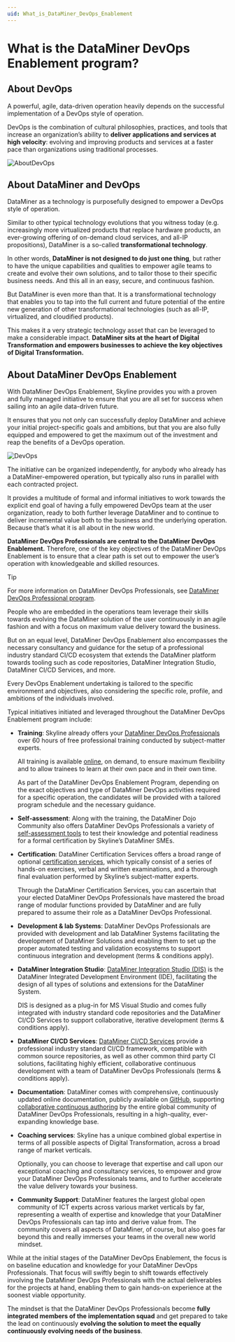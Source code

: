 ```yaml
---
uid: What_is_DataMiner_DevOps_Enablement
---
```


# What is the DataMiner DevOps Enablement program?

## About DevOps

A powerful, agile, data-driven operation heavily depends on the successful implementation of a DevOps style of operation.

DevOps is the combination of cultural philosophies, practices, and tools that increase an organization’s ability to **deliver applications and services at high velocity**: evolving and improving products and services at a faster pace than organizations using traditional processes.

![AboutDevOps](~/dataminer-overview/images/About_DevOps.png)

## About DataMiner and DevOps

DataMiner as a technology is purposefully designed to empower a DevOps style of operation.

Similar to other typical technology evolutions that you witness today (e.g. increasingly more virtualized products that replace hardware products, an ever-growing offering of on-demand cloud services, and all-IP propositions), DataMiner is a so-called **transformational technology**.

In other words, **DataMiner is not designed to do just one thing**, but rather to have the unique capabilities and qualities to empower agile teams to create and evolve their own solutions, and to tailor those to their specific business needs. And this all in an easy, secure, and continuous fashion.

But DataMiner is even more than that. It is a transformational technology that enables you to tap into the full current and future potential of the entire new generation of other transformational technologies (such as all-IP, virtualized, and cloudified products).

This makes it a very strategic technology asset that can be leveraged to make a considerable impact. **DataMiner sits at the heart of Digital Transformation and empowers businesses to achieve the key objectives of Digital Transformation.**

## About DataMiner DevOps Enablement

With DataMiner DevOps Enablement, Skyline provides you with a proven and fully managed initiative to ensure that you are all set for success when sailing into an agile data-driven future.

It ensures that you not only can successfully deploy DataMiner and achieve your initial project-specific goals and ambitions, but that you are also fully equipped and empowered to get the maximum out of the investment and reap the benefits of a DevOps operation.

![DevOps](~/dataminer-overview/images/DevOpsEnablement.png)

The initiative can be organized independently, for anybody who already has a DataMiner-empowered operation, but typically also runs in parallel with each contracted project.

It provides a multitude of formal and informal initiatives to work towards the explicit end goal of having a fully empowered DevOps team at the user organization, ready to both further leverage DataMiner and to continue to deliver incremental value both to the business and the underlying operation. Because that’s what it is all about in the new world.

**DataMiner DevOps Professionals are central to the DataMiner DevOps Enablement.** Therefore, one of the key objectives of the DataMiner DevOps Enablement is to ensure that a clear path is set out to empower the user’s operation with knowledgeable and skilled resources.

> [!TIP]
> For more information on DataMiner DevOps Professionals, see [DataMiner DevOps Professional program](xref:DataMiner_Devops_Professionals).

People who are embedded in the operations team leverage their skills towards evolving the DataMiner solution of the user continuously in an agile fashion and with a focus on maximum value delivery toward the business.

But on an equal level, DataMiner DevOps Enablement also encompasses the necessary consultancy and guidance for the setup of a professional industry standard CI/CD ecosystem that extends the DataMiner platform towards tooling such as code repositories, DataMiner Integration Studio, DataMiner CI/CD Services, and more.

Every DevOps Enablement undertaking is tailored to the specific environment and objectives, also considering the specific role, profile, and ambitions of the individuals involved.

Typical initiatives initiated and leveraged throughout the DataMiner DevOps Enablement program include:

- **Training**: Skyline already offers your [DataMiner DevOps Professionals](xref:DataMiner_Devops_Professionals) over 60 hours of free professional training conducted by subject-matter experts.

  All training is available [online](https://community.dataminer.services/learning/courses/), on demand, to ensure maximum flexibility and to allow trainees to learn at their own pace and in their own time.

  As part of the DataMiner DevOps Enablement Program, depending on the exact objectives and type of DataMiner DevOps activities required for a specific operation, the candidates will be provided with a tailored program schedule and the necessary guidance.

- **Self-assessment**: Along with the training, the DataMiner Dojo Community also offers DataMiner DevOps Professionals a variety of [self-assessment tools](https://community.dataminer.services/learning/quizzes/) to test their knowledge and potential readiness for a formal certification by Skyline’s DataMiner SMEs.

- **Certification**: DataMiner Certification Services offers a broad range of optional [certification services](xref:Overview_Training_certification), which typically consist of a series of hands-on exercises, verbal and written examinations, and a thorough final evaluation performed by Skyline’s subject-matter experts.

  Through the DataMiner Certification Services, you can ascertain that your elected DataMiner DevOps Professionals have mastered the broad range of modular functions provided by DataMiner and are fully prepared to assume their role as a DataMiner DevOps Professional.

- **Development & lab Systems**: DataMiner DevOps Professionals are provided with development and lab DataMiner Systems facilitating the development of DataMiner Solutions and enabling them to set up the proper automated testing and validation ecosystems to support continuous integration and development (terms & conditions apply).

- **DataMiner Integration Studio**: [DataMiner Integration Studio (DIS)](xref:DIS) is the DataMiner Integrated Development Environment (IDE), facilitating the design of all types of solutions and extensions for the DataMiner System.

  DIS is designed as a plug-in for MS Visual Studio and comes fully integrated with industry standard code repositories and the DataMiner CI/CD Services to support collaborative, iterative development (terms & conditions apply).

- **DataMiner CI/CD Services**: [DataMiner CI/CD Services](xref:DevelopmentWithCICD) provide a professional industry standard CI/CD framework, compatible with common source repositories, as well as other common third party CI solutions, facilitating highly efficient, collaborative continuous development with a team of DataMiner DevOps Professionals (terms & conditions apply).

- **Documentation**: DataMiner comes with comprehensive, continuously updated online documentation, publicly available on [GitHub](https://github.com/SkylineCommunications/dataminer-docs), supporting [collaborative continuous authoring](xref:contributing) by the entire global community of DataMiner DevOps Professionals, resulting in a high-quality, ever-expanding knowledge base.

- **Coaching services**: Skyline has a unique combined global expertise in terms of all possible aspects of Digital Transformation, across a broad range of market verticals.

  Optionally, you can choose to leverage that expertise and call upon our exceptional coaching and consultancy services, to empower and grow your DataMiner DevOps Professionals teams, and to further accelerate the value delivery towards your business.

- **Community Support**: DataMiner features the largest global open community of ICT experts across various market verticals by far, representing a wealth of expertise and knowledge that your DataMiner DevOps Professionals can tap into and derive value from. The community covers all aspects of DataMiner, of course, but also goes far beyond this and really immerses your teams in the overall new world mindset.

While at the initial stages of the DataMiner DevOps Enablement, the focus is on baseline education and knowledge for your DataMiner DevOps Professionals. That focus will swiftly begin to shift towards effectively involving the DataMiner DevOps Professionals with the actual deliverables for the projects at hand, enabling them to gain hands-on experience at the soonest viable opportunity.

The mindset is that the DataMiner DevOps Professionals become **fully integrated members of the implementation squad** and get prepared to take the lead on continuously **evolving the solution to meet the equally continuously evolving needs of the business**.
